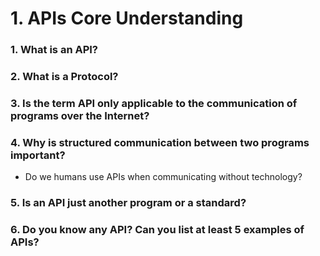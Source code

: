 # 1. APIs Core Understanding

### 1. What is an API?

### 2. What is a Protocol?

### 3. Is the term API only applicable to the communication of programs over the Internet?

### 4. Why is structured communication between two programs important?

  * Do we humans use APIs when communicating without technology?

### 5. Is an API just another program or a standard?

### 6. Do you know any API? Can you list at least 5 examples of APIs?

